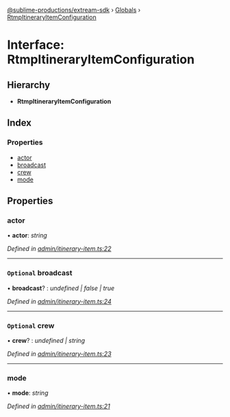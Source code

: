 [@sublime-productions/extream-sdk](../README.md) › [Globals](../globals.md) › [RtmpItineraryItemConfiguration](rtmpitineraryitemconfiguration.md)

# Interface: RtmpItineraryItemConfiguration

## Hierarchy

* **RtmpItineraryItemConfiguration**

## Index

### Properties

* [actor](rtmpitineraryitemconfiguration.md#actor)
* [broadcast](rtmpitineraryitemconfiguration.md#optional-broadcast)
* [crew](rtmpitineraryitemconfiguration.md#optional-crew)
* [mode](rtmpitineraryitemconfiguration.md#mode)

## Properties

###  actor

• **actor**: *string*

*Defined in [admin/itinerary-item.ts:22](https://github.com/Extream-SaaS/ex-sdk/blob/3fde2c4/src/admin/itinerary-item.ts#L22)*

___

### `Optional` broadcast

• **broadcast**? : *undefined | false | true*

*Defined in [admin/itinerary-item.ts:24](https://github.com/Extream-SaaS/ex-sdk/blob/3fde2c4/src/admin/itinerary-item.ts#L24)*

___

### `Optional` crew

• **crew**? : *undefined | string*

*Defined in [admin/itinerary-item.ts:23](https://github.com/Extream-SaaS/ex-sdk/blob/3fde2c4/src/admin/itinerary-item.ts#L23)*

___

###  mode

• **mode**: *string*

*Defined in [admin/itinerary-item.ts:21](https://github.com/Extream-SaaS/ex-sdk/blob/3fde2c4/src/admin/itinerary-item.ts#L21)*
